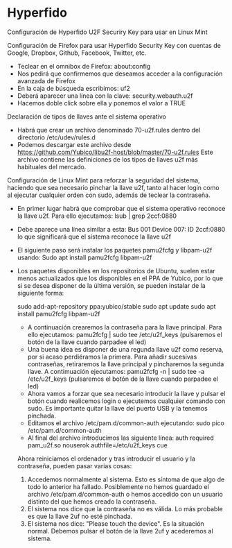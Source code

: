 # Hyperfido
Configuración de Hyperfido U2F Securiry Key para usar en Linux Mint

Configuración de Firefox para usar Hyperfido Security Key con cuentas de Google, Dropbox, Github, Facebook, Twitter, etc.
- Teclear en el omnibox de Firefox: about:config
- Nos pedirá que confirmemos que deseamos acceder a la configuración avanzada de Firefox
- En la caja de búsqueda escribimos: uf2
- Deberá aparecer una línea con la clave: security.webauth.u2f
- Hacemos doble click sobre ella y ponemos el valor a TRUE

Declaración de tipos de llaves ante el sistema operativo
- Habrá que crear un archivo denominado 70-u2f.rules dentro del directorio /etc/udev/rules.d
- Podemos descargar este archivo desde https://github.com/Yubico/libu2f-host/blob/master/70-u2f.rules Este archivo contiene las definiciones de los tipos de llaves u2f más habituales del mercado.

Configuración de Linux Mint para reforzar la seguridad del sistema, haciendo que sea necesario pinchar la llave u2f, tanto al hacer login como al ejecutar cualquier orden con sudo, además de teclear la contraseña.
- En primer lugar habrá que comprobar que el sistema operativo reconoce la llave u2f. Para ello ejecutamos: lsub | grep 2ccf:0880
- Debe aparece una línea similar a esta: Bus 001 Device 007: ID 2ccf:0880 lo que significará que el sistema reconoce la llave u2f
- El siguiente paso será instalar los paquetes pamu2fcfg y libpam-u2f usando: Sudo apt install pamu2fcfg libpam-u2f
- Los paquetes disponibles en los repositorios de Ubuntu, suelen estar menos actualizados que los disponibles en el PPA de Yubico, por lo que si se desea disponer de la última versión, se pueden instalar de la siguiente forma:

  sudo add-apt-repository ppa:yubico/stable
  sudo apt update
  sudo apt install pamu2fcfg libpam-u2f
  
  - A continuación crearemos la contraseña para la llave principal. Para ello ejecutamos:
    pamu2fcfg | sudo tee /etc/u2f_keys (pulsaremos el botón de la llave cuando parpadee el led)
  - Una buena idea es disponer de una regunda llave u2f como reserva, por si acaso perdiéramos la primera. Para añadir sucesivas contraseñas, retiraremos la llave principal y pincharemos la segunda llave. A contimuación ejecutamos:
    pamu2fcfg -n | sudo tee -a /etc/u2f_keys (pulsaremos el botón de la llave cuando parpadee el led)
  - Ahora vamos a forzar que sea necesario introducir la llave y pulsar el botón cuando realicemos login o ejecutemos cualquier comando con sudo. Es importante quitar la llave del puerto USB y la tenemos pinchada.
  - Editamos el archivo /etc/pam.d/common-auth ejecutando: sudo pico /etc/pam.d/common-auth
  - Al final del archivo introducimos las siguiente línea:
    auth required pam_u2f.so nouserok authfile=/etc/u2f_keys cue
  
  Ahora reiniciamos el ordenador y tras introducir el usuario y la contraseña, pueden pasar varias cosas:
    1. Accedemos normalmente al sistema. Esto es síntoma de que algo de todo lo anterior ha fallado. Posiblemente no hemos guardado el archivo /etc/pam.d/common-auth o hemos accedido con un usuario distinto del que hemos creado la contraseña.
    2. El sistema nos dice que la contraseña no es válida. Lo más probable es que la llave 2uf no esté pinchada.
    3. El sistema nos dice: "Please touch the device". Es la situación normal. Debemos pulsar el botón de la llave 2uf y acederemos al sistema.
